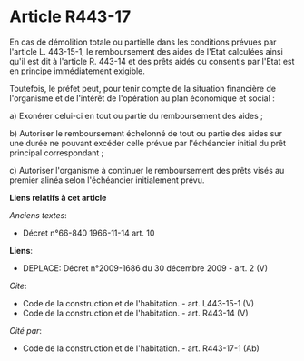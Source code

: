 # Article R443-17

En cas de démolition totale ou partielle dans les conditions prévues par l'article L. 443-15-1, le remboursement des aides de
l'Etat calculées ainsi qu'il est dit à l'article R. 443-14 et des prêts aidés ou consentis par l'Etat est en principe
immédiatement exigible. 

Toutefois, le préfet peut, pour tenir compte de la situation financière de l'organisme et de l'intérêt de l'opération au plan
économique et social : 

a) Exonérer celui-ci en tout ou partie du remboursement des aides ; 

b) Autoriser le remboursement échelonné de tout ou partie des aides sur une durée ne pouvant excéder celle prévue par
l'échéancier initial du prêt principal correspondant ; 

c) Autoriser l'organisme à continuer le remboursement des prêts visés au premier alinéa selon l'échéancier initialement
prévu.

**Liens relatifs à cet article**

_Anciens textes_:

  - Décret n°66-840 1966-11-14 art. 10

**Liens**:

  - DEPLACE: Décret n°2009-1686 du 30 décembre 2009 - art. 2 (V)

_Cite_:

  - Code de la construction et de l'habitation. - art. L443-15-1 (V)
  - Code de la construction et de l'habitation. - art. R443-14 (V)

_Cité par_:

  - Code de la construction et de l'habitation. - art. R443-17-1 (Ab)
